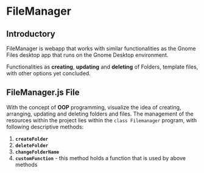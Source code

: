 # **FileManager**

## Introductory

FileManager is webapp that works with similar  functionalities as the Gnome Files desktop app that runs on the Gnome Desktop environment.

Functionalities as **creating**, **updating** and **deleting** of Folders, template files, with other options yet concluded.

## FileManager.js File

With the concept of **OOP** programming, visualize the idea of creating, arranging, updating and deleting folders and files. The management of the resources within the project lies within the `class Filemanager` program, with following descriptive methods: 

1. **`createFolder`**
1. **`deleteFolder`**
1. **`changeFolderName`**
1. **`customFunction`** - this method holds a function that is used by above methods

